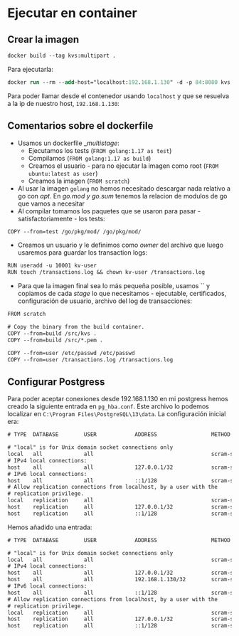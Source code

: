 # Ejecutar en container

## Crear la imagen

```ps
docker build --tag kvs:multipart .
```

Para ejecutarla:

```ps
docker run --rm --add-host="localhost:192.168.1.130" -d -p 84:8080 kvs:multipart
```

Para poder llamar desde el contenedor usando `localhost` y que se resuelva a la ip de nuestro host, `192.168.1.130`:

## Comentarios sobre el dockerfile

- Usamos un dockerfile __multistage_:
    - Ejecutamos los tests (`FROM golang:1.17 as test`)
    - Compilamos (`FROM golang:1.17 as build`)
    - Creamos el usuario - para no ejecutar la imagen como root (`FROM ubuntu:latest as user`)
    - Creamos la imagen  (`FROM scratch`)
- Al usar la imagen `golang` no hemos necesitado descargar nada relativo a go con _apt_. En _go.mod y go.sum_ tenemos la relacion de modulos de go que vamos a necesitar
- Al compilar tomamos los paquetes que se usaron para pasar - satisfactoriamente - los tests:
    
```txt
COPY --from=test /go/pkg/mod/ /go/pkg/mod/
```

- Creamos un usuario y le definimos como _owner_ del archivo que luego usaremos para guardar los transaction logs:

```txt
RUN useradd -u 10001 kv-user
RUN touch /transactions.log && chown kv-user /transactions.log
```

- Para que la imagen final sea lo más pequeña posible, usamos `` y copiamos de cada _stage_ lo que necesitamos - ejecutable, certificados, configuración de usuario, archivo del log de transacciones:

```txt
FROM scratch

# Copy the binary from the build container.
COPY --from=build /src/kvs .
COPY --from=build /src/*.pem .

COPY --from=user /etc/passwd /etc/passwd
COPY --from=user /transactions.log /transactions.log
```

## Configurar Postgress

Para poder aceptar conexiones desde 192.168.1.130 en mi postgress hemos creado la siguiente entrada en `pg_hba.conf`. Este archivo lo podemos localizar en `C:\Program Files\PostgreSQL\13\data`. La configuración inicial era:

```txt
# TYPE  DATABASE        USER            ADDRESS                 METHOD

# "local" is for Unix domain socket connections only
local   all             all                                     scram-sha-256
# IPv4 local connections:
host    all             all             127.0.0.1/32            scram-sha-256
# IPv6 local connections:
host    all             all             ::1/128                 scram-sha-256
# Allow replication connections from localhost, by a user with the
# replication privilege.
local   replication     all                                     scram-sha-256
host    replication     all             127.0.0.1/32            scram-sha-256
host    replication     all             ::1/128                 scram-sha-256
```

Hemos añadido una entrada:

```txt
# TYPE  DATABASE        USER            ADDRESS                 METHOD

# "local" is for Unix domain socket connections only
local   all             all                                     scram-sha-256
# IPv4 local connections:
host    all             all             127.0.0.1/32            scram-sha-256
host    all             all             192.168.1.130/32        scram-sha-256
# IPv6 local connections:
host    all             all             ::1/128                 scram-sha-256
# Allow replication connections from localhost, by a user with the
# replication privilege.
local   replication     all                                     scram-sha-256
host    replication     all             127.0.0.1/32            scram-sha-256
host    replication     all             ::1/128                 scram-sha-256
```
